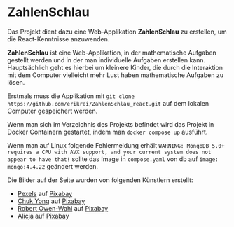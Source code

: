 # ZahlenSchlau

Das Projekt dient dazu eine Web-Applikation <b>ZahlenSchlau</b> zu erstellen, um die React-Kenntnisse anzuwenden. 

<b>ZahlenSchlau</b> ist eine Web-Applikation, in der mathematische Aufgaben gestellt werden und in der man individuelle Aufgaben erstellen kann.
Hauptsächlich geht es hierbei um kleinere Kinder, die durch die Interaktion mit dem Computer vielleicht mehr Lust haben mathematische Aufgaben zu lösen.

Erstmals muss die Applikation mit `git clone https://github.com/erikrei/ZahlenSchlau_react.git` auf dem lokalen Computer gespeichert werden. 

Wenn man sich im Verzeichnis des Projekts befindet wird das Projekt in Docker Containern gestartet, indem man `docker compose up` ausführt.

Wenn man auf Linux folgende Fehlermeldung erhält `WARNING: MongoDB 5.0+ requires a CPU with AVX support, and your current system does not appear to have that!` sollte das Image in `compose.yaml` von db auf `image: mongo:4.4.22` geändert werden. 

Die Bilder auf der Seite wurden von folgenden Künstlern erstellt:
- <a href="https://pixabay.com/de/users/pexels-2286921/?utm_source=link-attribution&utm_medium=referral&utm_campaign=image&utm_content=1866497">Pexels</a> auf <a href="https://pixabay.com/de//?utm_source=link-attribution&utm_medium=referral&utm_campaign=image&utm_content=1866497">Pixabay</a>
- <a href="https://pixabay.com/de/users/pixapopz-2873171/?utm_source=link-attribution&utm_medium=referral&utm_campaign=image&utm_content=1547018">Chuk Yong</a> auf <a href="https://pixabay.com/de//?utm_source=link-attribution&utm_medium=referral&utm_campaign=image&utm_content=1547018">Pixabay</a>
- <a href="https://pixabay.com/de/users/shutterbug75-2077322/?utm_source=link-attribution&utm_medium=referral&utm_campaign=image&utm_content=1238598">Robert Owen-Wahl</a> auf <a href="https://pixabay.com/de//?utm_source=link-attribution&utm_medium=referral&utm_campaign=image&utm_content=1238598">Pixabay</a>
- <a href="https://pixabay.com/de/users/_alicja_-5975425/?utm_source=link-attribution&utm_medium=referral&utm_campaign=image&utm_content=4014181">Alicja</a> auf <a href="https://pixabay.com/de//?utm_source=link-attribution&utm_medium=referral&utm_campaign=image&utm_content=4014181">Pixabay</a>
